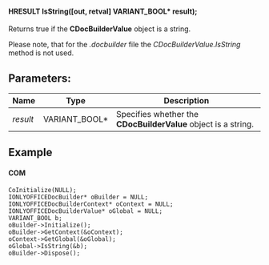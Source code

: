 #### HRESULT IsString(\[out, retval] VARIANT\_BOOL\* result);

Returns true if the **CDocBuilderValue** object is a string.

Please note, that for the *.docbuilder* file the *CDocBuilderValue.IsString* method is not used.

## Parameters:

| Name     | Type            | Description                                                    |
| -------- | --------------- | -------------------------------------------------------------- |
| *result* | VARIANT\_BOOL\* | Specifies whether the **CDocBuilderValue** object is a string. |

## Example

#### COM

```
CoInitialize(NULL);
IONLYOFFICEDocBuilder* oBuilder = NULL;
IONLYOFFICEDocBuilderContext* oContext = NULL;
IONLYOFFICEDocBuilderValue* oGlobal = NULL;
VARIANT_BOOL b;
oBuilder->Initialize();
oBuilder->GetContext(&oContext);
oContext->GetGlobal(&oGlobal);
oGlobal->IsString(&b);
oBuilder->Dispose();
```
